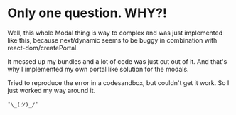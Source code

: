 # Only one question. WHY?!

Well, this whole Modal thing is way to complex and was
just implemented like this, because next/dynamic
seems to be buggy in combination with react-dom/createPortal.

It messed up my bundles and a lot of code was just cut out of it.
And that's why I implemented my own portal like solution for the modals.

Tried to reproduce the error in a codesandbox, but couldn't get it work. So I just worked my way around it.

`¯\_(ツ)_/¯`
